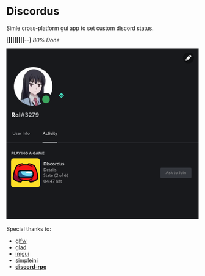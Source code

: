 Discordus
=========
Simle cross-platform gui app to set custom discord status.

**[||||||||--]** *80% Done*

![Preview](Assets/Preview.png)

Special thanks to:
- [glfw](https://github.com/glfw/glfw)
- [glad](https://github.com/Dav1dde)
- [imgui](https://github.com/ocornut/imgui)
- [simpleini](https://github.com/brofield/simpleini/)
- [**discord-rpc**](https://github.com/discord/discord-rpc)